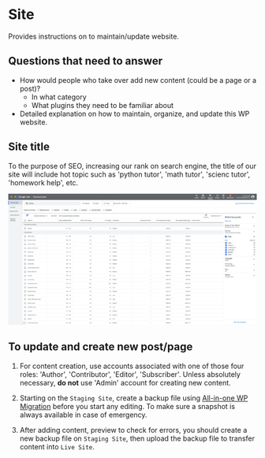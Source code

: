 # Site

Provides instructions on to maintain/update website.

## Questions that need to answer
- How would people who take over add new content (could be a page or a post)?
  - In what category
  - What plugins they need to be familiar about
- Detailed explanation on how to maintain, organize, and update this WP website.


## Site title
To the purpose of SEO, increasing our rank on search engine, the title of our site will include hot topic such as 'python tutor', 'math tutor', 'scienc tutor', 'homework help', etc.

![SEO keyword](./images/keyword.png)


## To update and create new post/page
1. For content creation, use accounts associated with one of those four roles: 'Author', 'Contributor', 'Editor', 'Subscriber'. Unless absolutely necessary, **do not** use 'Admin' account for creating new content.

2. Starting on the `Staging Site`, create a backup file using [All-in-one WP Migration](https://wordpress.org/plugins/all-in-one-wp-migration/) before you start any editing. To make sure a snapshot is always available in case of emergency.

3. After adding content, preview to check for errors, you should create a new backup file on `Staging Site`, then upload the backup file to transfer content into `Live Site`.